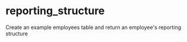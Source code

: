 reporting_structure
===================

Create an example employees table and return an employee's reporting structure
